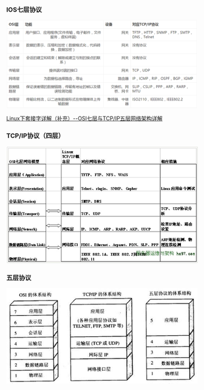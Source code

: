 ### IOS七层协议

![OSI七层协议](img/OSI七层协议.PNG)

[Linux下套接字详解（补充）--OSI七层与TCP/IP五层网络架构详解](http://blog.csdn.net/gatieme/article/details/50858920)

### TCP/IP协议（四层）

![TCP,IP协议](img/TCP,IP协议.png)

### 五层协议

![五层协议](img/五层协议.jpg)

